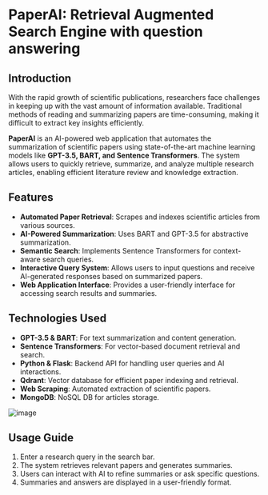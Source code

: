 # PaperAI: Retrieval Augmented Search Engine with question answering

## Introduction

With the rapid growth of scientific publications, researchers face challenges in keeping up with the vast amount of information available. Traditional methods of reading and summarizing papers are time-consuming, making it difficult to extract key insights efficiently. 

**PaperAI** is an AI-powered web application that automates the summarization of scientific papers using state-of-the-art machine learning models like **GPT-3.5, BART, and Sentence Transformers**. The system allows users to quickly retrieve, summarize, and analyze multiple research articles, enabling efficient literature review and knowledge extraction.

## Features

- **Automated Paper Retrieval**: Scrapes and indexes scientific articles from various sources.
- **AI-Powered Summarization**: Uses BART and GPT-3.5 for abstractive summarization.
- **Semantic Search**: Implements Sentence Transformers for context-aware search queries.
- **Interactive Query System**: Allows users to input questions and receive AI-generated responses based on summarized papers.
- **Web Application Interface**: Provides a user-friendly interface for accessing search results and summaries.

## Technologies Used

- **GPT-3.5 & BART**: For text summarization and content generation.
- **Sentence Transformers**: For vector-based document retrieval and search.
- **Python & Flask**: Backend API for handling user queries and AI interactions.
- **Qdrant**: Vector database for efficient paper indexing and retrieval.
- **Web Scraping**: Automated extraction of scientific papers.
- **MongoDB**: NoSQL DB for articles storage.

![image](https://github.com/user-attachments/assets/ae8fa1ed-7c2e-45ac-9b50-8e641e8d1738)


## Usage Guide
1. Enter a research query in the search bar.
2. The system retrieves relevant papers and generates summaries.
3. Users can interact with AI to refine summaries or ask specific questions.
4. Summaries and answers are displayed in a user-friendly format.
